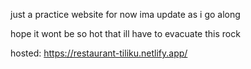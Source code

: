 just a practice website for now ima update as i go along

hope it wont be so hot that ill have to evacuate this rock


hosted:
https://restaurant-tiliku.netlify.app/
